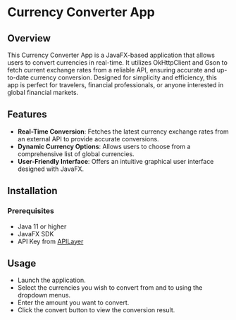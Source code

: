 Currency Converter App
======================

Overview
--------

This Currency Converter App is a JavaFX-based application that allows users to convert currencies in real-time. It utilizes OkHttpClient and Gson to fetch current exchange rates from a reliable API, ensuring accurate and up-to-date currency conversion. Designed for simplicity and efficiency, this app is perfect for travelers, financial professionals, or anyone interested in global financial markets.

Features
--------

*   **Real-Time Conversion**: Fetches the latest currency exchange rates from an external API to provide accurate conversions.
*   **Dynamic Currency Options**: Allows users to choose from a comprehensive list of global currencies.
*   **User-Friendly Interface**: Offers an intuitive graphical user interface designed with JavaFX.

Installation
------------

### Prerequisites

*   Java 11 or higher
*   JavaFX SDK
*   API Key from [APILayer](https://apilayer.com/marketplace/currency_data-api#documentation-tab)

Usage
-----

*   Launch the application.
*   Select the currencies you wish to convert from and to using the dropdown menus.
*   Enter the amount you want to convert.
*   Click the convert button to view the conversion result.
